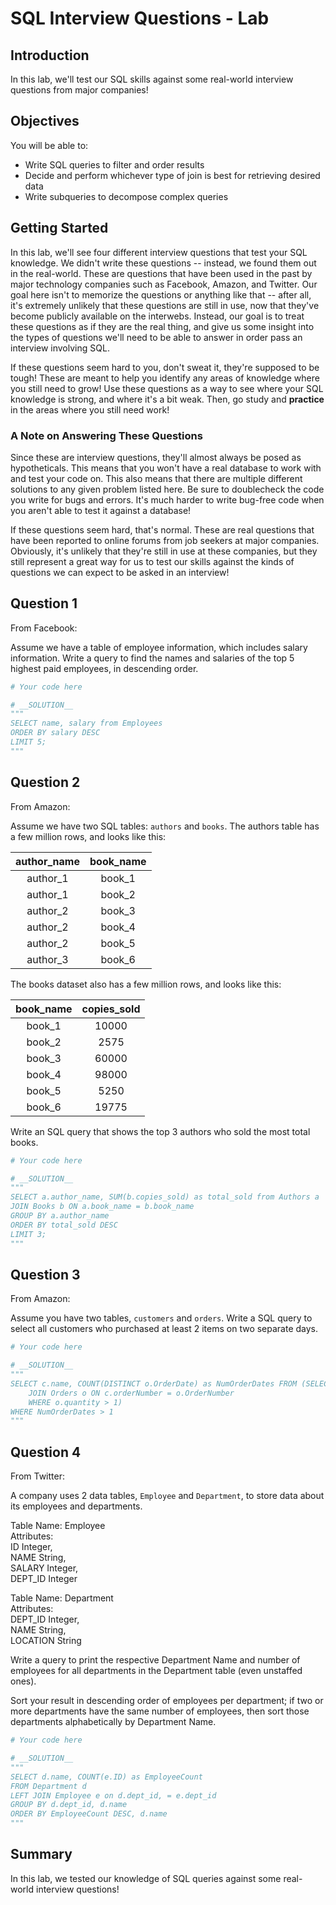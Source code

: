 
# SQL Interview Questions - Lab

## Introduction

In this lab, we'll test our SQL skills against some real-world interview questions from major companies!

## Objectives

You will be able to:

* Write SQL queries to filter and order results
* Decide and perform whichever type of join is best for retrieving desired data
* Write subqueries to decompose complex queries

## Getting Started

In this lab, we'll see four different interview questions that test your SQL knowledge. We didn't write these questions -- instead, we found them out in the real-world. These are questions that have been used in the past by major technology companies such as Facebook, Amazon, and Twitter. Our goal here isn't to memorize the questions or anything like that -- after all, it's extremely unlikely that these questions are still in use, now that they've become publicly available on the interwebs. Instead, our goal is to treat these questions as if they are the real thing, and give us some insight into the types of questions we'll need to be able to answer in order pass an interview involving SQL. 

If these questions seem hard to you, don't sweat it, they're supposed to be tough! These are meant to help you identify any areas of knowledge where you still need to grow! Use these questions as a way to see where your SQL knowledge is strong, and where it's a bit weak. Then, go study and **practice** in the areas where you still need work!

### A Note on Answering These Questions

Since these are interview questions, they'll almost always be posed as hypotheticals. This means that you won't have a real database to work with and test your code on. This also means that there are multiple different solutions to any given problem listed here. Be sure to doublecheck the code you write for bugs and errors. It's much harder to write bug-free code when you aren't able to test it against a database!

If these questions seem hard, that's normal. These are real questions that have been reported to online forums from job seekers at major companies. Obviously, it's unlikely that they're still in use at these companies, but they still represent a great way for us to test our skills against the kinds of questions we can expect to be asked in an interview!

## Question 1

From Facebook:

Assume we have a table of employee information, which includes salary information. Write a query to find the names and salaries of the top 5 highest paid employees, in descending order.


```python
# Your code here
```


```python
# __SOLUTION__ 
"""
SELECT name, salary from Employees
ORDER BY salary DESC
LIMIT 5;
"""
```

## Question 2

From Amazon:

Assume we have two SQL tables: `authors` and `books`. The authors table has a few million rows, and looks like this: 

| author_name | book_name |
|:-----------:|:---------:|
|   author_1  |   book_1  |
|   author_1  |   book_2  |
|   author_2  |   book_3  |
|   author_2  |   book_4  |
|   author_2  |   book_5  |
|   author_3  |   book_6  |

The books dataset also has a few million rows, and looks like this:

| book_name | copies_sold |
|:---------:|:-----------:|
|   book_1  |    10000    |
|   book_2  |     2575    |
|   book_3  |    60000    |
|   book_4  |    98000    |
|   book_5  |     5250    |
|   book_6  |    19775    |

Write an SQL query that shows the top 3 authors who sold the most total books. 


```python
# Your code here
```


```python
# __SOLUTION__ 
"""
SELECT a.author_name, SUM(b.copies_sold) as total_sold from Authors a
JOIN Books b ON a.book_name = b.book_name
GROUP BY a.author_name
ORDER BY total_sold DESC
LIMIT 3;
"""
```

## Question 3

From Amazon:

Assume you have two tables, `customers` and `orders`. Write a SQL query to select all customers who purchased at least 2 items on two separate days. 


```python
# Your code here
```


```python
# __SOLUTION__ 
"""
SELECT c.name, COUNT(DISTINCT o.OrderDate) as NumOrderDates FROM (SELECT c.name, o.quantity FROM Customers c 
    JOIN Orders o ON c.orderNumber = o.OrderNumber
    WHERE o.quantity > 1)
WHERE NumOrderDates > 1
"""
```

## Question 4

From Twitter:

A company uses 2 data tables, `Employee` and `Department`, to store data about its employees and departments. 

Table Name: Employee   
Attributes:   
ID Integer,   
NAME String,   
SALARY Integer,   
DEPT_ID Integer   

Table Name: Department   
Attributes:   
DEPT_ID Integer,   
NAME String,   
LOCATION String   

Write a query to print the respective Department Name and number of employees for all departments in the Department table (even unstaffed ones). 

Sort your result in descending order of employees per department; if two or more departments have the same number of employees, then sort those departments alphabetically by Department Name.


```python
# Your code here
```


```python
# __SOLUTION__ 
"""
SELECT d.name, COUNT(e.ID) as EmployeeCount 
FROM Department d 
LEFT JOIN Employee e on d.dept_id, = e.dept_id
GROUP BY d.dept_id, d.name
ORDER BY EmployeeCount DESC, d.name
"""
```

## Summary

In this lab, we tested our knowledge of SQL queries against some real-world interview questions!

